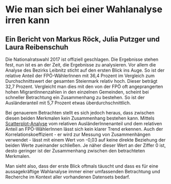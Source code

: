 # Wie man sich bei einer Wahlanalyse irren kann
## Ein Bericht von Markus Röck, Julia Putzger und Laura Reibenschuh

Die Nationalratswahl 2017 ist offiziell geschlagen. Die Ergebnisse stehen fest, nun ist es an der Zeit, die Ergebnisse zu analysieren. Vor allem die Analyse des Bezirks Leibnitz sticht auf den ersten Blick ins Auge. So ist der relative Anteil der FPÖ-WählerInnen mit 36,4 Prozent im Vergleich zum Durchschnittswert der gesamten Steiermark relativ hoch. Dieser beträgt 32,7 Prozent. Vergleicht man dies mit den von der FPÖ oft angeprangerten hohen MigrantInnenzahlen in den einzelnen Gemeinden, scheint bei schneller Betrachtung ein Zusammenhang zu bestehen. So ist der Ausländeranteil mit 5,7 Prozent etwas überdurchschnittlich.

Bei genauerem Betrachten stellt es sich jedoch heraus, dass zwischen diesen beiden Merkmalen kein Zusammenhang bestehen kann. Mittels [Scatterplot-Analyse](https://github.com/skasberger/datenanalyse-ss18/blob/master/abgaben/gruppe_3-fragezeichen/aufgabe-4_scatterplot_bericht.PNG) vom relativen AusländerInnenanteil und dem relativen Anteil an FPÖ-WählerInnen lässt sich kein klarer Trend erkennen. Auch der Korrelationskoeffizient - er wird zur Messung von Zusammenhängen verwendet - lässt mit einem Wert von -0,03 auf keine direkte Beziehung der beiden Werte zueinander schließen. Je näher dieser Wert an der Ziffer 0 ist, desto geringer ist der Zusammenhang zwischen den betrachteten Merkmalen.

Man sieht also, dass der erste Blick oftmals täuscht und dass es für eine aussagekräftige Wahlanalyse immer einer umfassenden Betrachtung und Recherche im Kontext aller vorhandenen Datensets bedarf.

